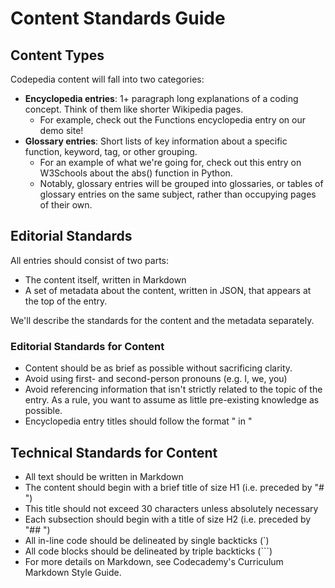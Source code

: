 # Content Standards Guide

## Content Types

Codepedia content will fall into two categories:

- **Encyclopedia entries**: 1+ paragraph long explanations of a coding concept. Think of them like shorter Wikipedia pages.
  - For example, check out the Functions encyclopedia entry on our demo site!
- **Glossary entries**: Short lists of key information about a specific function, keyword, tag, or other grouping. 
  - For an example of what we're going for, check out this entry on W3Schools about the abs() function in Python.
  - Notably, glossary entries will be grouped into glossaries, or tables of glossary entries on the same subject, rather than occupying pages of their own. 


## Editorial Standards

All entries should consist of two parts:

- The content itself, written in Markdown
- A set of metadata about the content, written in JSON, that appears at the top of the entry.

We'll describe the standards for the content and the metadata separately.

### Editorial Standards for Content 

- Content should be as brief as possible without sacrificing clarity.
- Avoid using first- and second-person pronouns (e.g. I, we, you)
- Avoid referencing information that isn't strictly related to the topic of the entry. As a rule, you want to assume as little pre-existing knowledge as possible. 
- Encyclopedia entry titles should follow the format "<subject name> in <Language Name>"

## Technical Standards for Content 

- All text should be written in Markdown
- The content should begin with a brief title of size H1 (i.e. preceded by "# ")
- This title should not exceed 30 characters unless absolutely necessary
- Each subsection should begin with a title of size H2 (i.e. preceded by "## ")
- All in-line code should be delineated by single backticks (`)
- All code blocks should be delineated by triple backticks (```)
- For more details on Markdown, see Codecademy's Curriculum Markdown Style Guide.

